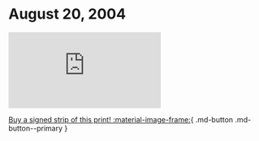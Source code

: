 # August 20, 2004

![](https://www.achewood.com/comic.php?date=08202004)

[Buy a signed strip of this print! :material-image-frame:](https://achewood-holiday-pop-up.myshopify.com/products/strip#08202004){ .md-button .md-button--primary }
